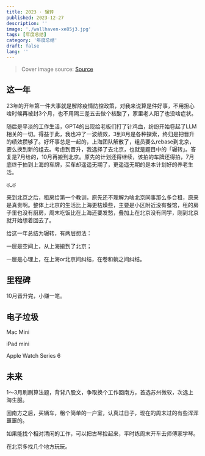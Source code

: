 ```yaml
---
title: 2023 · 辗转
published: 2023-12-27
description: ''
image: './wallhaven-xe85j3.jpg'
tags: [年度总结]
category: '年度总结'
draft: false 
lang: ''
---
```


> Cover image source: [Source](https://wallhaven.cc/w/xe85j3)

## 这一年

23年的开年第一件大事就是解除疫情防控政策，对我来说算是件好事，不用担心啥时候再被封3个月，也不用隔三差五去做个核酸了，家里老人阳了也没啥症状。

随后是平淡的工作生活，GPT4的出现给老板们打了针鸡血，纷纷开始卷起了LLM相关的一切。得益于此，我也冲了一波绩效，3到8月是各种探索，终归是把晋升的绩效攒够了。好坏事总是一起的，上海团队解散了，组员要么rebase到北京，要么换到新的组去。考虑到晋升，我选择了去北京，也就是题目中的「辗转」。答复是7月给的，10月再搬到北京。原先的计划还得继续，该拍的车牌还得拍，7月底终于拍到上海的车牌，买车却遥遥无期了，更遥遥无期的是本计划好的养老生活。

ಥ_ಥ

来到北京之后，租房给第一个教训，原先还不理解为啥北京同事那么多合租，原来是真贵啊。整体上北京的生活比上海更枯燥些，主要是小区附近没有餐馆，租的房子里也没有厨房，周末吃饭比在上海还要发愁，叠加上在北京没有同学，刚到北京就开始想着回去了。

给这一年总结为辗转，有两层想法：

一层是空间上，从上海搬到了北京；

一层是心理上，在上海or北京间纠结，在卷和躺之间纠结。

## 里程碑

10月晋升完，小赚一笔。

## 电子垃圾

Mac Mini

iPad mini

Apple Watch Series 6

## 未来

1～3月刷刷算法题，背背八股文，争取换个工作回南方，首选苏州微软，次选上海生服。

回南方之后，买辆车，租个简单的一户室，认真过日子，现在的周末过的有些浑浑噩噩的。

如果能找个相对清闲的工作，可以把古琴捡起来，平时练周末开车去师傅家学琴。

在北京多找几个地方玩玩。
